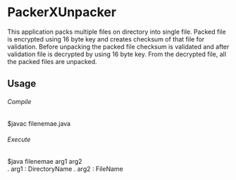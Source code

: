 # PackerXUnpacker  
This application packs multiple files on directory into single file. Packed file is encrypted using 16 byte key and creates checksum of that file for validation. Before unpacking the packed file checksum is validated and after validation file is decrypted by using 16 byte key. From the decrypted file, all the packed files are unpacked.    
## Usage  
###### Compile ######  
$javac filenemae.java
###### Execute ######  
$java filenemae arg1 arg2  
. arg1 : DirectoryName
. arg2 : FileName

